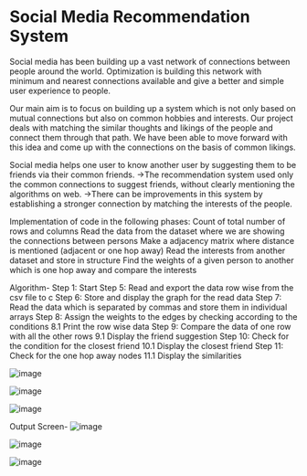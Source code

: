 # Social Media Recommendation System
Social media has been building up a vast network of connections between people around the world. Optimization is building this network with minimum and 
nearest connections available and give a better and simple user experience to people.

Our main aim is to focus on building up a system which is not only based on mutual connections but also on common hobbies and interests.
 Our project deals with matching the similar thoughts and likings of the people and connect them through that path. We have been able to move
 forward with this idea and come up with the connections on the basis of common likings.
 
Social media helps one user to know another user by suggesting them to be friends via their common friends.
->The recommendation system used only the common connections to suggest friends, without clearly mentioning the algorithms on web.
->There can be improvements in this system by establishing a stronger connection by matching the interests of the people.


Implementation of code in the following phases:
Count of total number of rows and columns
Read the data from the dataset where we are showing the connections between persons
Make a adjacency matrix where distance is mentioned (adjacent or one hop away)
Read the interests from another dataset and store in structure
Find the weights of a given person to another which is one hop away and compare the interests


Algorithm-
Step 1: Start
Step 5: Read and export the data row wise from the csv file to c
Step 6: Store and display the graph for the read data
Step 7: Read the data which is separated by commas and store them in individual arrays
Step 8: Assign the weights to the edges by checking according to the conditions
	8.1 Print the row wise data
Step 9: Compare the data of one row with all the other rows
	9.1 Display the friend suggestion
Step 10: Check for the condition for the closest friend
	10.1 Display the closest friend
Step 11: Check for the one hop away nodes
	11.1 Display the similarities

![image](https://user-images.githubusercontent.com/33839706/210065891-37ea71db-09a3-4175-ada1-7b5f71b63fd1.png)


![image](https://user-images.githubusercontent.com/33839706/210065870-636d900e-5527-4cd7-a1ce-cdcb411d0cec.png)


![image](https://user-images.githubusercontent.com/33839706/210065413-7291a87e-b0f6-4711-aedd-a6c03729cbac.png)

Output Screen-
![image](https://user-images.githubusercontent.com/33839706/210065512-ee3fd76d-3f8d-49b5-8405-474f70e95e22.png)

![image](https://user-images.githubusercontent.com/33839706/210065538-fb259140-1391-48d6-a8b2-669d814ca2a3.png)

![image](https://user-images.githubusercontent.com/33839706/210065574-c0cd44ec-7dad-4fea-9419-17588f2eb637.png)




